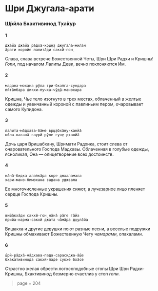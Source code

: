 # Шри Джугала-арати

### Ш́рӣла Бхактивинод Т̣ха̄кур

#### 1

    джайа джайа ра̄дха̄-кр̣ш̣н̣а джугала-милан
    а̄рати коройе лалита̄ди сакхӣ-гон̣

Слава, слава встрече Божественной Четы, Шри Шри Радхи и Кришны! *Гопи*, под началом Лалиты Деви, вечно поклоняются Им.

#### 2

    мадана-мохана рӯпа три-бхан̇га-сундара
    пӣта̄мбара ш́икхи-пучха-чӯд̣а̄-манохара

Кришна, Чье тело изогнуто в трех местах, облаченный в желтые одежды и увенчанный короной с павлиньим пером, очаровывает самого Купидона.

#### 3

    лалита-ма̄дхава-ба̄ме вр̣ш̣абха̄ну-канйа̄
    нӣла-васана̄ гаурӣ рӯпе гун̣е дханйа̄

Дочь царя Вришабхану, Шримати Радхика, стоит слева от очаровательного Господа Мадхавы. Облаченная в голубые одежды, ясноликая, Она — олицетворение всех достоинств.

#### 4

    на̄на̄-бидха алан̇ка̄ра коре джхаламала
    хари-мано-бимохана вадана уджвала

Ее многочисленные украшения сияют, а лучезарное лицо пленяет сердце Господа Кришны.

#### 5

    виш́а̄кха̄ди сакхӣ-гон̣ на̄на̄ ра̄ге га̄йа
    прийа-нарма-сакхӣ джата ча̄ма̄ра д̣хула̄йа

Вишакха и другие девушки поют разные песни, а веселые подружки Кришны обмахивают Божественную Чету *чамарами*, опахалами.

#### 6

    ш́рӣ-ра̄дха̄-ма̄дхава-пада-сарасиджа-а̄ш́е
    бхакативинода сакхӣ-паде сукхе бха̄се

Страстно желая обрести лотосоподобные стопы Шри Шри Радхи-Кришны, Бхактивинод безмерно счастлив у стоп *гопи*.


> page = 204